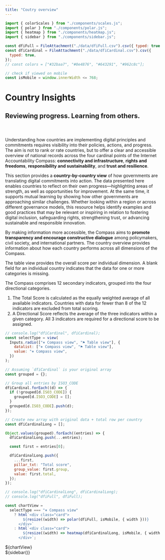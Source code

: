 ```yaml
---
title: "Coutry overview"
---
```


<!-- import externals -->
<head>
<link rel="preconnect" href="https://fonts.googleapis.com">
<link rel="preconnect" href="https://fonts.gstatic.com" crossorigin>
<!-- <link href="https://fonts.googleapis.com/css2?family=Noto+Sans:ital,wght@0,100..900;1,100..900&family=Nunito+Sans:ital,opsz,wght@0,6..12,200..1000;1,6..12,200..1000&family=PT+Sans:ital,wght@0,400;0,700;1,400;1,700&display=swap" rel="stylesheet"> -->
<link rel="stylesheet" href="style.css">
<!-- sidebar -->
<link
  rel="stylesheet"
  href="https://cdnjs.cloudflare.com/ajax/libs/font-awesome/6.4.0/css/all.min.css"
/>
<link rel="stylesheet" href="./sidebar.css" />
</head>

<!-- back to root button -->

<!-- <a href="../" class="back-to-root">
  <span class="arrow"></span>
</a> -->

<!-- import components -->

```js
import { colorScales } from "./components/scales.js";
import { polar } from "./components/polar.js";
import { heatmap } from "./components/heatmap.js";
import { sidebar } from "./components/sidebar.js";
```

<!-- data -->

```js
const dfiFull = FileAttachment("./data/dfiFull.csv").csv({ typed: true });
const dfiCardinal = FileAttachment("./data/dfiCardinal.csv").csv({
  typed: true,
});
// const colors = ["#32baa7", "#0e4876", "#643291", "#962c8c"];
```

```js
// check if viewed on mobile
const isMobile = window.innerWidth <= 768;
```

<div class="hero">
  <h1>Country Insights</h1>
  <h2 class="subheader">Reviewing progress. Learning from others.</h2>
  <!-- <div id="hero-image"></div> -->
  <p style="margin-top: 4em;">Understanding how countries are implementing digital principles and commitments requires visibility into their policies, actions, and progress. The aim is not to rank or rate countries, but to offer a clear and accessible overview of national records across the four cardinal points of the Internet Accountability Compass: <b>connectivity and infrastructure</b>, <b>rights and freedoms</b>, <b>responsibility and sustainability</b>, and <b>trust and resilience</b>.
  </p>
  <p>This section provides a <b>country-by-country view</b> of how governments are translating digital commitments into action. The data presented here enables countries to reflect on their own progress—highlighting areas of strength, as well as opportunities for improvement. At the same time, it supports mutual learning by showing how other governments are approaching similar challenges. Whether looking within a region or across different governance models, this resource helps identify examples and good practices that may be relevant or inspiring in relation to fostering digital inclusion, safeguarding rights, strengthening trust, or advancing sustainable and responsible innovation.
</p>
  <p>By making information more accessible, the Compass aims to <b>promote transparency and encourage constructive dialogue</b> among policymakers, civil society, and international partners. The country overview provides information about how each country performs across all dimensions of the Compass.
</p>
  <p>The table view provides the overall score per individual dimension. A blank field for an individual country indicates that the data for one or more categories is missing. 
</p>
  <p>The Compass comprises 12 secondary indicators, grouped into the four directional categories.
</p>
<ol>
<li>The Total Score is calculated as the equally weighted average of all available indicators. Countries with data for fewer than 8 of the 12 indicators are excluded from total scoring.
</li>
<li>A Directional Score reflects the average of the three indicators within a given category. All 3 indicators are required for a directional score to be assigned.
</li>
</ol>

```js
// console.log("dfiCardinal", dfiCardinal);
const selectType = view(
  Inputs.radio(["⎈ Compass view", "⚑ Table view"], {
    datalist: ["⎈ Compass view", "⚑ Table view"],
    value: "⎈ Compass view",
  })
);
```

</div>

<!-- add total row to dfiCardinal -->

```js
// Assuming `dfiCardinal` is your original array
const grouped = {};

// Group all entries by ISO3_CODE
dfiCardinal.forEach((d) => {
  if (!grouped[d.ISO3_CODE]) {
    grouped[d.ISO3_CODE] = [];
  }
  grouped[d.ISO3_CODE].push(d);
});

// Create new array with original data + total row per country
const dfiCardinalLong = [];

Object.values(grouped).forEach((entries) => {
  dfiCardinalLong.push(...entries);

  const first = entries[0];

  dfiCardinalLong.push({
    ...first,
    pillar_txt: "Total score",
    group_value: first.group,
    value: first.total,
  });
});
```

```js
// console.log("dfiCardinalLong", dfiCardinalLong);
// console.log("dfiFull", dfiFull);
```

```js
const chartView =
  selectType === "⎈ Compass view"
    ? html`<div class="card">
        ${resize((width) => polar(dfiFull, isMobile, { width }))}
      </div>`
    : html`<div class="card">
        ${resize((width) => heatmap(dfiCardinalLong, isMobile, { width }))}
      </div>`;
```

<div class="figure-w-full">
  ${chartView}
</div>

<!-- sidebar -->

<div>
    ${sidebar()}
</div>
